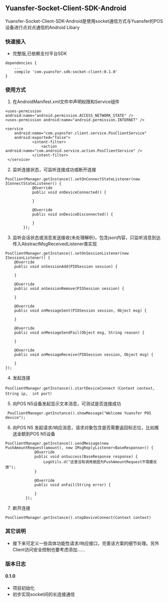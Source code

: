 ## Yuansfer-Socket-Client-SDK-Android
Yuansfer-Socket-Client-SDK-Android是使用socket通信方式与Yuansfer的POS设备进行点对点通信的Android Libary

### 快速接入
* 完整版,已依赖支付平台SDK
```
dependencies {
    ...
    compile 'com.yuansfer.sdk:socket-client:0.1.0'
}
```

### 使用方式
1. 在AndroidManifest.xml文件中声明权限和Service组件
```
<uses-permission android:name="android.permission.ACCESS_NETWORK_STATE" />
<uses-permission android:name="android.permission.INTERNET" />

<service
    android:name="com.yuansfer.client.service.PosClientService"
    android:exported="false">
            <intent-filter>
                <action android:name="com.android.service.action.PosClientService" />
            </intent-filter>
 </service>
```
2. 监听连接状态，可监听连接成功或断开连接
```
PosClientManager.getInstance().setOnConnectStateListener(new IConnectStateListener() {
            @Override
            public void onDeviceConnected() {

            }

            @Override
            public void onDeviceDisconnected() {

            }
        });

```
3. 监听会话状态或消息发送接收(未处理解析)，包含json内容，只监听消息到达传入AbstractMsgReceivedListener类实现
```
PosClientManager.getInstance().setOnSessionListener(new ISessionListener() {
    @Override
    public void onSessionAdd(PIOSession session) {

    }

    @Override
    public void onSessionRemove(PIOSession session) {

    }

    @Override
    public void onMessageSent(PIOSession session, Object msg) {

    }

    @Override
    public void onMessageSendFail(Object msg, String reason) {

    }

    @Override
    public void onMessageReceive(PIOSession session, Object msg) {

    }
});

```
4. 发起连接
```
PosClientManager.getInstance().startDeviceConnect（Context context, String ip,  int port）
```
5. 向POS N5设备发起显示文本消息，可测试是否连接成功
```
 PosClientManager.getInstance().showMessage("Welcome Yuansfer POS device");
```
6. 向POS N5 发起请求/响应消息，请求对象包含是否需要返回标志位，比如推送金额到POS N5设备
```
PosClientManager.getInstance().sendMessage(new PushAmountRequest(amount), new IMsgReplyListener<BaseResponse>() {
             @Override
             public void onSuccess(BaseResponse response) {
                 LogUtils.d("这里没有调用是因为PushAmountRequest不需要反馈");
             }

             @Override
             public void onFail(String error) {

             }
         });

```
7. 断开连接
```
PosClientManager.getInstance().stopDeviceConnect(Context context)
```

### 其它说明
* 接下来可定义一些具体功能性请求/响应接口，完善该方案的细节处理。另外Client访问安全控制也要考虑添加……

### 版本日志

#### 0.1.0
- 项目初始化
- 初步实现socket间的长连接通信